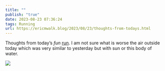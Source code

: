 ```yaml
---
title: ""
publish: "true"
date: 2023-08-23 07:36:24
tags: Running
url: https://ericmwalk.blog/2023/08/23/thoughts-from-todays.html
---
```


Thoughts from today’s *fun* [run](https://strava.com/activities/9705363792). I am not sure what is worse the air outside today which was very similar to yesterday but with sun or this body of water.

![](https://ericmwalk.blog/uploads/2023/f6df2c1e3a.jpg)